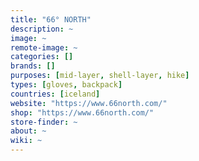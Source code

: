```yaml
---
title: "66° NORTH"
description: ~
image: ~
remote-image: ~
categories: []
brands: []
purposes: [mid-layer, shell-layer, hike]
types: [gloves, backpack]
countries: [iceland]
website: "https://www.66north.com/"
shop: "https://www.66north.com/"
store-finder: ~
about: ~
wiki: ~
---
```

